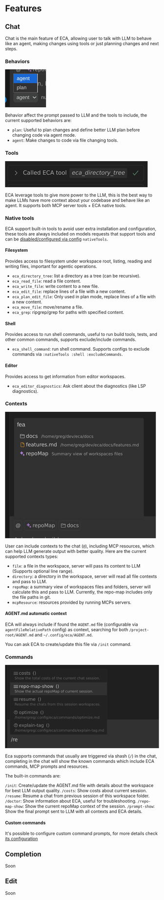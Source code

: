 # Features

## Chat

Chat is the main feature of ECA, allowing user to talk with LLM to behave like an agent, making changes using tools or just planning changes and next steps.

### Behaviors

![](./images/features/chat-behaviors.png)

Behavior affect the prompt passed to LLM and the tools to include, the current supported behaviors are:

- `plan`: Useful to plan changes and define better LLM plan before changing code via agent mode.
- `agent`: Make changes to code via file changing tools.

### Tools

![](./images/features/tools.png)

ECA leverage tools to give more power to the LLM, this is the best way to make LLMs have more context about your codebase and behave like an agent.
It supports both MCP server tools + ECA native tools.

### Native tools

ECA support built-in tools to avoid user extra installation and configuration, these tools are always included on models requests that support tools and can be [disabled/configured via config](./configuration.md) `nativeTools`.

#### Filesystem

Provides access to filesystem under workspace root, listing, reading and writing files, important for agentic operations.

- `eca_directory_tree`: list a directory as a tree (can be recursive).
- `eca_read_file`: read a file content.
- `eca_write_file`: write content to a new file.
- `eca_edit_file`: replace lines of a file with a new content.
- `eca_plan_edit_file`: Only used in plan mode, replace lines of a file with a new content.
- `eca_move_file`: move/rename a file.
- `eca_grep`: ripgrep/grep for paths with specified content.

#### Shell

Provides access to run shell commands, useful to run build tools, tests, and other common commands, supports exclude/include commands. 

- `eca_shell_command`: run shell command. Supports configs to exclude commands via `:nativeTools :shell :excludeCommands`.

#### Editor

Provides access to get information from editor workspaces.

- `eca_editor_diagnostics`: Ask client about the diagnostics (like LSP diagnostics).

### Contexts

![](./images/features/contexts.png)

User can include contexts to the chat (`@`), including MCP resources, which can help LLM generate output with better quality.
Here are the current supported contexts types:

- `file`: a file in the workspace, server will pass its content to LLM (Supports optional line range).
- `directory`: a directory in the workspace, server will read all file contexts and pass to LLM.
- `repoMap`: a summary view of workspaces files and folders, server will calculate this and pass to LLM. Currently, the repo-map includes only the file paths in git.
- `mcpResource`: resources provided by running MCPs servers.

#### AGENT.md automatic context

ECA will always include if found the `AGENT.md` file (configurable via `agentFileRelativePath` config) as context, searching for both `/project-root/AGENT.md` and `~/.config/eca/AGENT.md`.

You can ask ECA to create/update this file via `/init` command.

### Commands

![](./images/features/commands.png)

Eca supports commands that usually are triggered via shash (`/`) in the chat, completing in the chat will show the known commands which include ECA commands, MCP prompts and resources.

The built-in commands are:

`/init`: Create/update the AGENT.md file with details about the workspace for best LLM output quality.
`/costs`: Show costs about current session.
`/resume`: Resume a chat from previous session of this workspace folder.
`/doctor`: Show information about ECA, useful for troubleshooting.
`/repo-map-show`: Show the current repoMap context of the session.
`/prompt-show`: Show the final prompt sent to LLM with all contexts and ECA details.

#### Custom commands

It's possible to configure custom command prompts, for more details check [its configuration](./configuration.md#custom-commands)

##  Completion

Soon

## Edit 

Soon

